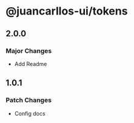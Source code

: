 # @juancarllos-ui/tokens

## 2.0.0

### Major Changes

- Add Readme

## 1.0.1

### Patch Changes

- Config docs
